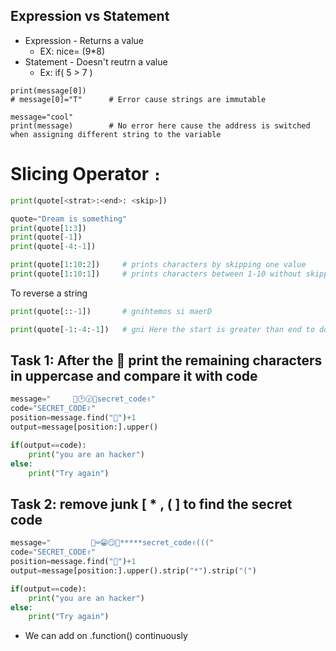 ## Expression vs Statement
- Expression - Returns a value
    - EX: nice= (9*8)
- Statement - Doesn't reutrn a value
    - Ex: if( 5 > 7 )

```pymessage = "secret_code"
print(message[0])
# message[0]="T"      # Error cause strings are immutable

message="cool"
print(message)        # No error here cause the address is switched when assigning different string to the variable
```

# Slicing Operator `:`
```py
print(quote[<strat>:<end>: <skip>])
```
```py
quote="Dream is something"
print(quote[1:3])
print(quote[-1])
print(quote[-4:-1])

print(quote[1:10:2])     # prints characters by skipping one value
print(quote[1:10:1])     # prints characters between 1-10 without skipping

```
To reverse a string
```py
print(quote[::-1])       # gnihtemos si maerD
```
```py
print(quote[-1:-4:-1])   # gni Here the start is greater than end to do reverse operation
```

## Task 1: After the 🔑 print the remaining characters in uppercase and compare it with code
```py
message="     🐫🕑🕝🔑secret_code✌️"
code="SECRET_CODE✌️"
position=message.find("🔑")+1
output=message[position:].upper()

if(output==code):
    print("you are an hacker")
else:
    print("Try again")
```

## Task 2: remove junk [ * , ( ] to find the secret code
```py
message="         🔗⌨️😁😏🔑*****secret_code✌️((("
code="SECRET_CODE✌️"
position=message.find("🔑")+1
output=message[position:].upper().strip("*").strip("(")

if(output==code):
    print("you are an hacker")
else:
    print("Try again")
```
- We can add on .function() continuously 